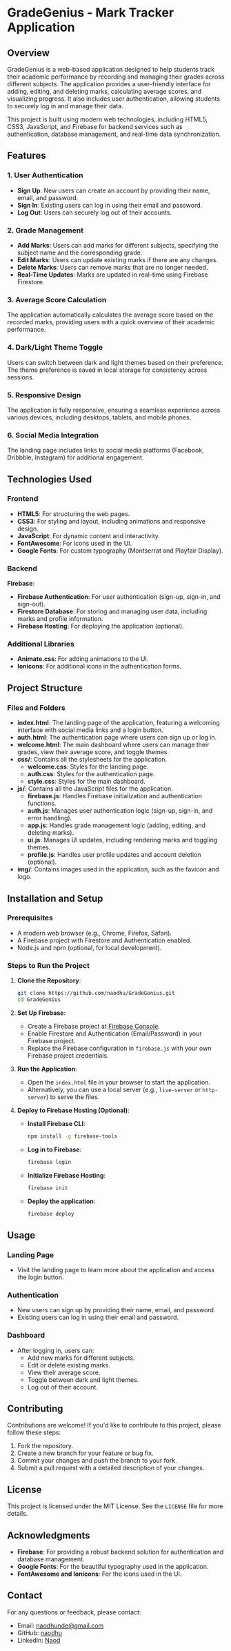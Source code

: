 # GradeGenius - Mark Tracker Application

## Overview

GradeGenius is a web-based application designed to help students track their academic performance by recording and managing their grades across different subjects. The application provides a user-friendly interface for adding, editing, and deleting marks, calculating average scores, and visualizing progress. It also includes user authentication, allowing students to securely log in and manage their data.

This project is built using modern web technologies, including HTML5, CSS3, JavaScript, and Firebase for backend services such as authentication, database management, and real-time data synchronization.

## Features

### 1. User Authentication

- **Sign Up**: New users can create an account by providing their name, email, and password.
- **Sign In**: Existing users can log in using their email and password.
- **Log Out**: Users can securely log out of their accounts.

### 2. Grade Management

- **Add Marks**: Users can add marks for different subjects, specifying the subject name and the corresponding grade.
- **Edit Marks**: Users can update existing marks if there are any changes.
- **Delete Marks**: Users can remove marks that are no longer needed.
- **Real-Time Updates**: Marks are updated in real-time using Firebase Firestore.

### 3. Average Score Calculation

The application automatically calculates the average score based on the recorded marks, providing users with a quick overview of their academic performance.

### 4. Dark/Light Theme Toggle

Users can switch between dark and light themes based on their preference. The theme preference is saved in local storage for consistency across sessions.

### 5. Responsive Design

The application is fully responsive, ensuring a seamless experience across various devices, including desktops, tablets, and mobile phones.

### 6. Social Media Integration

The landing page includes links to social media platforms (Facebook, Dribbble, Instagram) for additional engagement.

## Technologies Used

### Frontend

- **HTML5**: For structuring the web pages.
- **CSS3**: For styling and layout, including animations and responsive design.
- **JavaScript**: For dynamic content and interactivity.
- **FontAwesome**: For icons used in the UI.
- **Google Fonts**: For custom typography (Montserrat and Playfair Display).

### Backend

**Firebase**:

- **Firebase Authentication**: For user authentication (sign-up, sign-in, and sign-out).
- **Firestore Database**: For storing and managing user data, including marks and profile information.
- **Firebase Hosting**: For deploying the application (optional).

### Additional Libraries

- **Animate.css**: For adding animations to the UI.
- **Ionicons**: For additional icons in the authentication forms.

## Project Structure

### Files and Folders

- **index.html**: The landing page of the application, featuring a welcoming interface with social media links and a login button.
- **auth.html**: The authentication page where users can sign up or log in.
- **welcome.html**: The main dashboard where users can manage their grades, view their average score, and toggle themes.
- **css/**: Contains all the stylesheets for the application.
  - **welcome.css**: Styles for the landing page.
  - **auth.css**: Styles for the authentication page.
  - **style.css**: Styles for the main dashboard.
- **js/**: Contains all the JavaScript files for the application.
  - **firebase.js**: Handles Firebase initialization and authentication functions.
  - **auth.js**: Manages user authentication logic (sign-up, sign-in, and error handling).
  - **app.js**: Handles grade management logic (adding, editing, and deleting marks).
  - **ui.js**: Manages UI updates, including rendering marks and toggling themes.
  - **profile.js**: Handles user profile updates and account deletion (optional).
- **img/**: Contains images used in the application, such as the favicon and logo.

## Installation and Setup

### Prerequisites

- A modern web browser (e.g., Chrome, Firefox, Safari).
- A Firebase project with Firestore and Authentication enabled.
- Node.js and npm (optional, for local development).

### Steps to Run the Project

1. **Clone the Repository**:

   ```bash
   git clone https://github.com/naodhu/GradeGenius.git
   cd GradeGenius
   ```

2. **Set Up Firebase**:

   - Create a Firebase project at [Firebase Console](https://console.firebase.google.com).
   - Enable Firestore and Authentication (Email/Password) in your Firebase project.
   - Replace the Firebase configuration in `firebase.js` with your own Firebase project credentials.

3. **Run the Application**:

   - Open the `index.html` file in your browser to start the application.
   - Alternatively, you can use a local server (e.g., `live-server` or `http-server`) to serve the files.

4. **Deploy to Firebase Hosting (Optional)**:
   - **Install Firebase CLI**:
     ```bash
     npm install -g firebase-tools
     ```
   - **Log in to Firebase**:
     ```bash
     firebase login
     ```
   - **Initialize Firebase Hosting**:
     ```bash
     firebase init
     ```
   - **Deploy the application**:
     ```bash
     firebase deploy
     ```

## Usage

### Landing Page

- Visit the landing page to learn more about the application and access the login button.

### Authentication

- New users can sign up by providing their name, email, and password.
- Existing users can log in using their email and password.

### Dashboard

- After logging in, users can:
  - Add new marks for different subjects.
  - Edit or delete existing marks.
  - View their average score.
  - Toggle between dark and light themes.
  - Log out of their account.

## Contributing

Contributions are welcome! If you'd like to contribute to this project, please follow these steps:

1. Fork the repository.
2. Create a new branch for your feature or bug fix.
3. Commit your changes and push the branch to your fork.
4. Submit a pull request with a detailed description of your changes.

## License

This project is licensed under the MIT License. See the `LICENSE` file for more details.

## Acknowledgments

- **Firebase**: For providing a robust backend solution for authentication and database management.
- **Google Fonts**: For the beautiful typography used in the application.
- **FontAwesome and Ionicons**: For the icons used in the UI.

## Contact

For any questions or feedback, please contact:

- Email: [naodhunde@gmail.com](mailto:naodhunde@gmail.com)
- GitHub: [naodhu](https://github.com/naodhu)
- LinkedIn: [Naod](https://www.linkedin.com/in/naod-hunde/)
